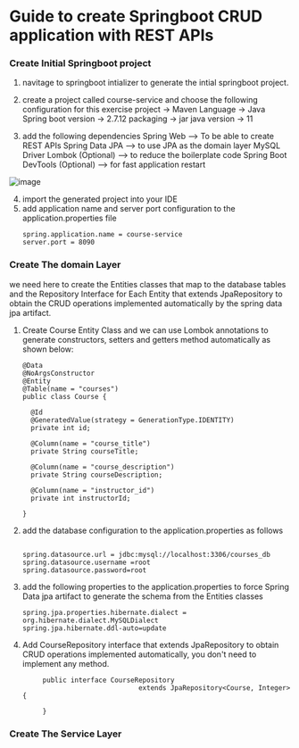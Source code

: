 # Guide to create Springboot CRUD application with REST APIs


### Create Initial Springboot project

1. navitage to springboot intializer to generate the intial springboot project.
3. create a project called course-service and choose the following configuration for this exercise
      project -> Maven
      Language -> Java
      Spring boot version -> 2.7.12
      packaging -> jar
      java version -> 11
      
3. add the following dependencies
      Spring Web --> To be able to create REST APIs
      Spring Data JPA --> to use JPA as the domain layer
      MySQL Driver
      Lombok (Optional) --> to reduce the boilerplate code
      Spring Boot DevTools (Optional) --> for fast application restart

![image](https://github.com/shaimaa-hshalaby/Microservice-with-spring-cloud-guide/assets/3264417/97a001ec-98fb-44f0-a2c5-3f7519dba671)

4. import the generated project into your IDE
5. add application name and server port configuration to the application.properties file
      ```
      spring.application.name = course-service
      server.port = 8090
      ```
      
### Create The domain Layer
we need here to create the Entities classes that map to the database tables and the Repository Interface for Each Entity that extends JpaRepository to obtain the CRUD operations
implemented automatically by the spring data jpa artifact.

1. Create Course Entity Class and we can use Lombok annotations to generate constructors, setters and getters method automatically as shown below:
    ```
    @Data
    @NoArgsConstructor
    @Entity
    @Table(name = "courses")
    public class Course {

      @Id
      @GeneratedValue(strategy = GenerationType.IDENTITY)
      private int id;

      @Column(name = "course_title")
      private String courseTitle;

      @Column(name = "course_description")
      private String courseDescription;

      @Column(name = "instructor_id")
      private int instructorId;

    }
    ```
    
 2. add the database configuration to the application.properties as follows

      ```
      
      spring.datasource.url = jdbc:mysql://localhost:3306/courses_db
      spring.datasource.username =root
      spring.datasource.password=root
      
      ```
      
 3. add the following properties to the application.properties to force Spring Data jpa artifact to generate the schema from the Entities classes

      ```
      spring.jpa.properties.hibernate.dialect = org.hibernate.dialect.MySQLDialect
      spring.jpa.hibernate.ddl-auto=update
      
      ```
      
  4. Add CourseRepository interface that extends JpaRepository to obtain CRUD operations implemented automatically, you don't need to implement any method.

       ```
            public interface CourseRepository 
                                    extends JpaRepository<Course, Integer> {

            }
       ```

### Create The Service Layer


